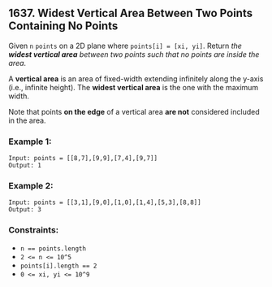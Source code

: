 ## 1637. Widest Vertical Area Between Two Points Containing No Points

Given ```n``` ```points``` on a 2D plane where ```points[i] = [xi, yi]```. Return *the **widest vertical area** between two points such that no points are inside the area*.

A **vertical area** is an area of fixed-width extending infinitely along the y-axis (i.e., infinite height). The **widest vertical area** is the one with the maximum width.

Note that points **on the edge** of a vertical area **are not** considered included in the area.

### Example 1:
```
​Input: points = [[8,7],[9,9],[7,4],[9,7]]
Output: 1
```
### Example 2:
```
Input: points = [[3,1],[9,0],[1,0],[1,4],[5,3],[8,8]]
Output: 3
```

### Constraints:

* ```n == points.length```
* ```2 <= n <= 10^5```
* ```points[i].length == 2```
* ```0 <= xi, yi <= 10^9```